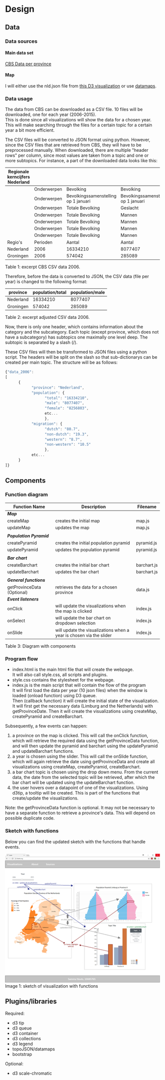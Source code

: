 # Design
## Data
### Data sources
#### Main data set
[CBS Data per province](https://opendata.cbs.nl/statline/#/CBS/nl/dataset/70072ned/table?ts=1528142338597)
#### Map
I will either use the nld.json file from [this D3 visualization](http://bl.ocks.org/phil-pedruco/9344373) or use [datamaps](http://datamaps.github.io/).

### Data usage
The data from CBS can be downloaded as a CSV file. 10 files will be downloaded, one for each year (2006-2015).  
This is done since all visualizations will show the data for a chosen year. This will make searching through the files for a certain topic for a certain year a bit more efficient.  

The CSV files will be converted to JSON format using python. However, since the CSV files that are retrieved from CBS, they will have to be preprocessed manually. When downloaded, there are multiple "header rows" per column, since most values are taken from a topic and one or more subtopics. For instance, a part of the downloaded data looks like this:

|Regionale kerncijfers Nederland|           |                |                                     |
|---------|-----------|--------------------------------------|-------------------------------------|
|         |Onderwerpen| Bevolking                            | Bevolking                           |
|         |Onderwerpen| Bevolkingssamenstelling op 1 januari | Bevolkingssamenstelling op 1 januari|
|         |Onderwerpen| Totale Bevolking                     | Geslacht                            |
|         |Onderwerpen| Totale Bevolking                     | Mannen                              |
|         |Onderwerpen| Totale Bevolking                     | Mannen                              |
|         |Onderwerpen| Totale Bevolking                     | Mannen                              |
|         |Onderwerpen| Totale Bevolking                     | Mannen                              |
|Regio's  |Perioden   | Aantal                               | Aantal                              |
|Nederland|2006       | 16334210                             | 8077407                             |
|Groningen|2006       | 574042                               | 285089                              |

Table 1: excerpt CBS CSV data 2006.

Therefore, before the data is converted to JSON, the CSV data (file per year) is changed to the following format:

|province |population/total|population/male|
|---------|----------------|---------------|
|Nederland|16334210        |8077407        |
|Groningen|574042          |285089         |

Table 2: excerpt adjusted CSV data 2006.

Now, there is only one header, which contains information about the category and the subcategory. Each topic (except province, which does not have a subcategory) has subtopics one maximally one level deep. The subtopic is separated by a slash (/).

These CSV files will then be transformed to JSON files using  a python script. The headers will be split on the slash so that sub-dictionarys can be created per main topic. The structure will be as follows:

```javascript
{"data_2006":
[
      {
            "province": "Nederland",
            "population": {
                  "total": "16334210",
                  "male": "8077407",
                  "female": "8256803",
                  etc...
                  },
            "migration": {
                  "dutch": "80.7",
                  "non-dutch": "19.3",
                  "western": "8.7",
                  "non-western": "10.5"
                  },
            etc...
      }
]}
```

## Components

### Function diagram
|Function Name           |Description                                                        |Filename   | 
|------------------------|-------------------------------------------------------------------|-----------|
|***Map***               |                                                                   |           |                               
|createMap               |creates the initial map                                            |map.js     | 
|updateMap               |updates the map                                                    |map.js     |
|                        |                                                                   |           |                               
|***Population Pyramid***|                                                                   |           |                               
|createPyramid           |creates the initial population pyramid                             |pyramid.js | 
|updatePyramid           |updates the population pyramid                                     |pyramid.js |
|                        |                                                                   |           |                               
|***Bar chart***         |                                                                   |           |                               
|createBarchart          |creates the initial bar chart                                      |barchart.js| 
|updateBarchart          |updates the bar chart                                              |barchart.js|
|                        |                                                                   |           |                               
|***General functions*** |                                                                   |           |                               
|getProvinceData (Optional)|retrieves the data for a chosen province                           |data.js    |
|***Event listeners***   |                                                                   |           |
|onClick                 |will update the visualizations when the map is clicked             |index.js   |
|onSelect                |will update the bar chart on dropdown selection                    |index.js   |
|onSlide                 |will update the visualizations when a year is chosen via the slider|index.js   |
                                          
Table 3: Diagram with components

### Program flow
- index.html is the main html file that will create the webpage.  
It will also call style.css, all scripts and plugins.  
- style.css contains the stylesheet for the webpage.
- index.js is the main script that will contain the flow of the program  
It will first load the data per year (10 json files) when the window is loaded (onload function) using D3 queue.  
Then (callback function) it will create the initial state of the visualization. It will first get the necessary data (Limburg and the Netherlands) with getProvinceDate. Then it will create the visualizations using createMap, createPyramid and createBarchart.  

Subsequently, a few events can happen:
1. a province on the map is clicked. This will call the onClick function, which will retrieve the required data using the getProvinceData function, and will then update the pyramid and barchart using the updatePyramid and updateBarchart functions.
2. a year is chosen using the slider. This will call the onSlide function, which will again retrieve the date using getProvinceData and create all visualizations using createMap, createPyramid, createBarchart.
3. a bar chart topic is chosen using the drop down menu. From the current data, the date from the selected topic will be retrieved, after which the bar chart will be updated using the updateBarchart function.
4. the user hovers over a datapoint of one of the visualizations. Using d3tip, a tooltip will be created. This is part of the functions that create/update the visualizations.

Note: the getProvinceData function is optional. It may not be necessary to have a separate function to retrieve a province's data. This will depend on possible duplicate code.

### Sketch with functions
Below you can find the updated sketch with the functions that handle events.

<img src="https://github.com/SammyH1994/project/blob/master/doc/sketch_functions.png" />
Image 1: sketch of visualization with functions

## Plugins/libraries
Required:
- d3 tip
- d3 queue
- d3 container
- d3 collections
- d3 legend
- topoJSON/datamaps
- bootstrap

Optional:
- d3 scale-chromatic
